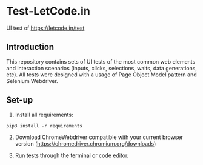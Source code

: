# Test-LetCode.in
UI test of https://letcode.in/test

## Introduction

This repository contains sets of UI tests of the most common web elements and interaction scenarios (inputs, clicks, selections, waits, data generations, etc). All tests were designed with a usage of Page Object Model pattern and Selenium Webdriver.

## Set-up
1) Install all requirements: 
 ```
 pip3 install -r requirements
 ```
2) Download ChromeWebdriver compatible with your current browser version (https://chromedriver.chromium.org/downloads)

3) Run tests through the terminal or code editor.
